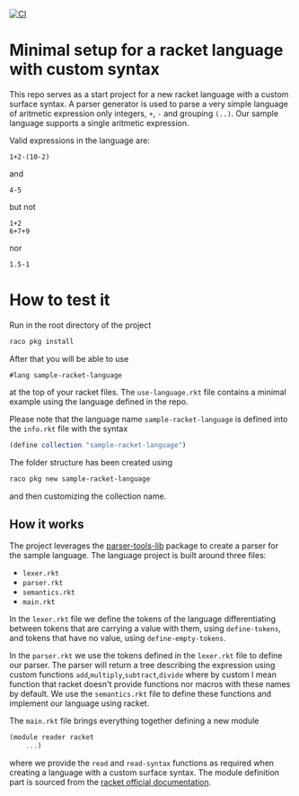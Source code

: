 [![CI](https://github.com/davidelettieri/sample-racket-language/actions/workflows/ci.yml/badge.svg)](https://github.com/davidelettieri/sample-racket-language/actions/workflows/ci.yml)

# Minimal setup for a racket language with custom syntax

This repo serves as a start project for a new racket language with a custom surface syntax. A parser generator is used to parse a very simple language of aritmetic expression only integers, `+`, `-` and grouping `(..)`. Our sample language supports a single aritmetic expression.

Valid expressions in the language are:
```
1+2-(10-2)
```
and
```
4-5
```
but not
```
1+2
6+7+9
```
nor
```
1.5-1
```

# How to test it

Run in the root directory of the project

```bash
raco pkg install
```

After that you will be able to use
```
#lang sample-racket-language
```

at the top of your racket files. The `use-language.rkt` file contains a minimal example using the language defined in the repo.

Please note that the language name `sample-racket-language` is defined into the `info.rkt` file with the syntax
```scheme
(define collection "sample-racket-language")
```

The folder structure has been created using 

```bash
raco pkg new sample-racket-language
```

and then customizing the collection name.

## How it works

The project leverages the [parser-tools-lib](https://pkgs.racket-lang.org/package/parser-tools-lib) package to create a parser for the sample language.
The language project is built around three files:
- `lexer.rkt`
- `parser.rkt`
- `semantics.rkt`
- `main.rkt`

In the `lexer.rkt` file we define the tokens of the language differentiating between tokens that are carrying a value with them, using `define-tokens`, and tokens that have no value, using `define-empty-tokens`.

In the `parser.rkt` we use the tokens defined in the `lexer.rkt` file to define our parser. The parser will return a tree describing the expression using custom functions `add`,`multiply`,`subtract`,`divide` where by custom I mean function that racket doesn't provide functions nor macros with these names by default. We use the `semantics.rkt` file to define these functions and implement our language using racket.

The `main.rkt` file brings everything together defining a new module

```scheme
(module reader racket 
    ...)
```

where we provide the `read` and `read-syntax` functions as required when creating a language with a custom surface syntax. The module definition part is sourced from the [racket official documentation](https://docs.racket-lang.org/guide/language-collection.html).
